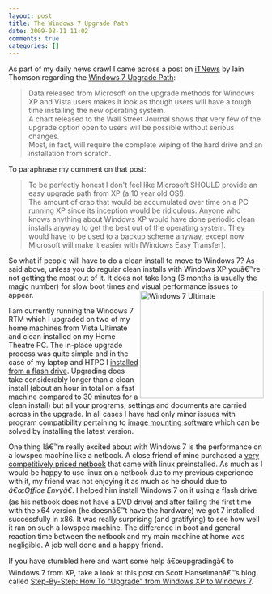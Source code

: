 ```yaml
---
layout: post
title: The Windows 7 Upgrade Path
date: 2009-08-11 11:02
comments: true
categories: []
---
```

<p>As part of my daily news crawl I came across a post on <a href="http://itnews.com.au/">iTNews</a> by Iain Thomson regarding the <a href="http://itnews.com.au/News/152480,windows-7-upgrade-path-looks-rocky.aspx">Windows 7 Upgrade Path</a>:</p>  <blockquote>   <p>Data released from Microsoft on the upgrade methods for Windows XP and Vista users makes it look as though users will have a tough time installing the new operating system.      <br />A chart released to the Wall Street Journal shows that very few of the upgrade option open to users will be possible without serious changes.       <br />Most, in fact, will require the complete wiping of the hard drive and an installation from scratch.</p> </blockquote>  <p>To paraphrase my comment on that post:</p>  <blockquote>   <p>To be perfectly honest I don't feel like Microsoft SHOULD provide an easy upgrade path from XP (a 10 year old OS!).      <br />The amount of crap that would be accumulated over time on a PC running XP since its inception would be ridiculous. Anyone who knows anything about Windows XP would have done periodic clean installs anyway to get the best out of the operating system. They would have to be used to a backup scheme anyway, except now Microsoft will make it easier with [Windows Easy Transfer].</p> </blockquote>  <p>So what if people will have to do a clean install to move to Windows 7? As said above, unless you do regular clean installs with Windows XP youâ€™re not getting the most out of it. It does not take long (6 months is usually the magic number) for slow boot times and visual performance issues to appear. <a href="http://www.simonhartcher.com/wp-content/uploads/2009/08/image.png"><img style="border-right-width: 0px; display: inline; border-top-width: 0px; border-bottom-width: 0px; margin-left: 0px; border-left-width: 0px; margin-right: 0px" title="Windows 7 Ultimate" border="0" alt="Windows 7 Ultimate" align="right" src="http://www.simonhartcher.com/wp-content/uploads/2009/08/image_thumb.png" width="244" height="213" /></a></p>  <p>I am currently running the Windows 7 RTM which I upgraded on two of my home machines from Vista Ultimate and clean installed on my Home Theatre PC. The in-place upgrade process was quite simple and in the case of my laptop and HTPC I <a href="http://kmwoley.com/blog/?p=345">installed from a flash drive</a>. Upgrading does take considerably longer than a clean install (about an hour in total on a fast machine compared to 30 minutes for a clean install) but all your programs, settings and documents are carried across in the upgrade. In all cases I have had only minor issues with program compatibility pertaining to <a href="http://www.daemon-tools.cc/">image mounting software</a> which can be solved by installing the latest version. </p>  <p>One thing Iâ€™m really excited about with Windows 7 is the performance on a lowspec machine like a netbook. A close friend of mine purchased a <a href="http://www.kogan.com.au/shop/kogan-agora-netbook-pro/">very competitively priced netbook</a> that came with linux preinstalled. As much as I would be happy to use linux on a netbook due to my previous experience with it, my friend was not enjoying it as much as he should due to <em>â€œOffice Envyâ€</em>. I helped him install Windows 7 on it using a flash drive (as his netbook does not have a DVD drive) and after failing the first time with the x64 version (he doesnâ€™t have the hardware) we got 7 installed successfully in x86. It was really surprising (and gratifying) to see how well it ran on such a lowspec machine. The difference in boot and general reaction time between the netbook and my main machine at home was negligible. A job well done and a happy friend. </p>  <p>If you have stumbled here and want some help â€œupgradingâ€ to Windows 7 from XP, take a look at this post on Scott Hanselmanâ€™s blog called <a href="http://www.hanselman.com/blog/StepByStepHowToUpgradeFromWindowsXPToWindows7.aspx">Step-By-Step: How To &quot;Upgrade&quot; from Windows XP to Windows 7</a>.</p>
